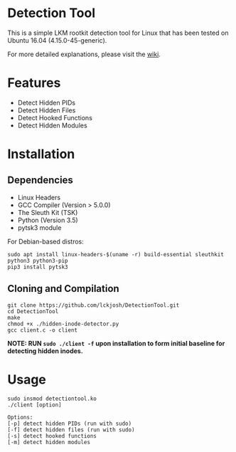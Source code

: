 # Detection Tool
This is a simple LKM rootkit detection tool for Linux that has been tested on Ubuntu 16.04 (4.15.0-45-generic).  

For more detailed explanations, please visit the [wiki](https://github.com/lckjosh/DetectionTool/wiki).

# Features
- Detect Hidden PIDs
- Detect Hidden Files
- Detect Hooked Functions
- Detect Hidden Modules

# Installation

## Dependencies
- Linux Headers 
- GCC Compiler (Version > 5.0.0)
- The Sleuth Kit (TSK) 
- Python (Version 3.5)
- pytsk3 module

For Debian-based distros: 
```
sudo apt install linux-headers-$(uname -r) build-essential sleuthkit python3 python3-pip
pip3 install pytsk3
```
## Cloning and Compilation
```
git clone https://github.com/lckjosh/DetectionTool.git
cd DetectionTool
make
chmod +x ./hidden-inode-detector.py
gcc client.c -o client
```
__NOTE: RUN `sudo ./client -f` upon installation to form initial baseline for detecting hidden inodes.__
# Usage
```
sudo insmod detectiontool.ko
./client [option]

Options:
[-p] detect hidden PIDs (run with sudo)
[-f] detect hidden files (run with sudo)
[-s] detect hooked functions
[-m] detect hidden modules
```

